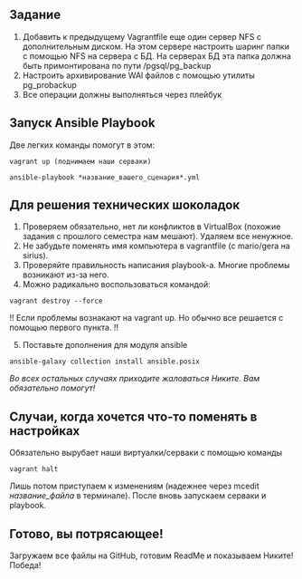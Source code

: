 ## Задание
1. Добавить к предыдущему Vagrantfile еще один сервер NFS с дополнительным диском. На этом сервере настроить шаринг папки с помощью NFS на сервера с БД. На серверах БД эта папка должна быть примонтирована по пути /pgsql/pg_backup
2. Настроить архивирование WAl файлов с помощью утилиты pg_probackup
3. Все операции должны выполняться через плейбук

## Запуск Ansible Playbook
Две легких команды помогут в этом:

```
vagrant up (поднимаем наши серваки)
```
```
ansible-playbook *название_вашего_сценария*.yml
```

## Для решения технических шоколадок
1) Проверяем обязательно, нет ли конфликтов в VirtualBox (похожие задания с прошлого семестра нам мешают). Удаляем все ненужное.
2) Не забудьте поменять имя компьютера в vagrantfile (с mario/gera на sirius).
3) Проверяйте правильность написания playbook-а. Многие проблемы возникают из-за него.
4) Можно радикально воспользоваться командой: 
```
vagrant destroy --force
```
!! Если проблемы вознакают на vagrant up. Но обычно все решается с помощью первого пункта. !!

5) Поставьте дополнения для модуля ansible
```
ansible-galaxy collection install ansible.posix
```

*Во всех остальных случаях приходите жаловаться Никите. Вам обязательно помогут!*

## Случаи, когда хочется что-то поменять в настройках

Обязательно вырубает наши виртуалки/серваки с помощью команды
```
vagrant halt
```
Лишь потом приступаем к изменениям (надежнее через mcedit *название_файла* в терминале). 
После вновь запускаем серваки и playbook.

## Готово, вы потрясающее!
Загружаем все файлы на GitHub, готовим ReadMe и показываем Никите! Победа!
